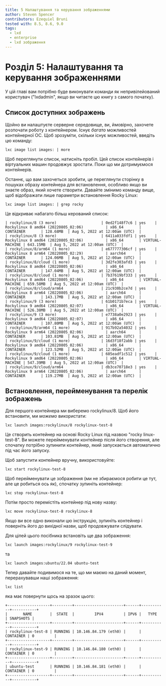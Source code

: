 ```yaml
---
title: 5 Налаштування та керування зображеннями
author: Steven Spencer
contributors: Ezequiel Bruni
tested with: 8.5, 8.6, 9.0
tags:
  - lxd
  - enterprise
  - lxd зображення
---
```


# Розділ 5: Налаштування та керування зображеннями

У цій главі вам потрібно буде виконувати команди як непривілейований користувач ("lxdadmin", якщо ви читаєте цю книгу з самого початку).

## Список доступних зображень

Щойно ви налаштуєте серверне середовище, ви, ймовірно, захочете розпочати роботу з контейнером. Існує _багато_ можливостей контейнерної ОС. Щоб зрозуміти, скільки існує можливостей, введіть цю команду:

```
lxc image list images: | more
```

Щоб переглянути список, натисніть пробіл. Цей список контейнерів і віртуальних машин продовжує зростати. Поки що ми дотримуємося контейнерів.

Останнє, що вам захочеться зробити, це переглянути сторінку в пошуках образу контейнера для встановлення, особливо якщо ви знаєте образ, який хочете створити. Давайте змінимо команду вище, щоб відображати лише параметри встановлення Rocky Linux:

```
lxc image list images: | grep rocky
```

Це відкриває набагато більш керований список:

```
| rockylinux/8 (3 more)                    | 0ed2f148f7c6 | yes    | Rockylinux 8 amd64 (20220805_02:06)          | x86_64       | CONTAINER       | 128.68MB  | Aug 5, 2022 at 12:00am (UTC)  |
| rockylinux/8 (3 more)                    | 6411a033fdf1 | yes    | Rockylinux 8 amd64 (20220805_02:06)          | x86_64       | VIRTUAL-MACHINE | 643.15MB  | Aug 5, 2022 at 12:00am (UTC)  |
| rockylinux/8/arm64 (1 more)              | e677777306cf | yes    | Rockylinux 8 arm64 (20220805_02:29)          | aarch64      | CONTAINER       | 124.06MB  | Aug 5, 2022 at 12:00am (UTC)  |
| rockylinux/8/cloud (1 more)              | 3d2fe303afd3 | yes    | Rockylinux 8 amd64 (20220805_02:06)          | x86_64       | CONTAINER       | 147.04MB  | Aug 5, 2022 at 12:00am (UTC)  |
| rockylinux/8/cloud (1 more)              | 7b37619bf333 | yes    | Rockylinux 8 amd64 (20220805_02:06)          | x86_64       | VIRTUAL-MACHINE | 659.58MB  | Aug 5, 2022 at 12:00am (UTC)  |
| rockylinux/8/cloud/arm64                 | 21c930b2ce7d | yes    | Rockylinux 8 arm64 (20220805_02:06)          | aarch64      | CONTAINER       | 143.17MB  | Aug 5, 2022 at 12:00am (UTC)  |
| rockylinux/9 (3 more)                    | 61b0171b7eca | yes    | Rockylinux 9 amd64 (20220805_02:07)          | x86_64       | VIRTUAL-MACHINE | 526.38MB  | Aug 5, 2022 at 12:00am (UTC)  |
| rockylinux/9 (3 more)                    | e7738a0e2923 | yes    | Rockylinux 9 amd64 (20220805_02:07)          | x86_64       | CONTAINER       | 107.80MB  | Aug 5, 2022 at 12:00am (UTC)  |
| rockylinux/9/arm64 (1 more)              | 917b92a54032 | yes    | Rockylinux 9 arm64 (20220805_02:06)          | aarch64      | CONTAINER       | 103.81MB  | Aug 5, 2022 at 12:00am (UTC)  |
| rockylinux/9/cloud (1 more)              | 16d3f18f2abb | yes    | Rockylinux 9 amd64 (20220805_02:06)          | x86_64       | CONTAINER       | 123.52MB  | Aug 5, 2022 at 12:00am (UTC)  |
| rockylinux/9/cloud (1 more)              | 605eadf1c512 | yes    | Rockylinux 9 amd64 (20220805_02:06)          | x86_64       | VIRTUAL-MACHINE | 547.39MB  | Aug 5, 2022 at 12:00am (UTC)  |
| rockylinux/9/cloud/arm64                 | db3ce70718e3 | yes    | Rockylinux 9 arm64 (20220805_02:06)          | aarch64      | CONTAINER       | 119.27MB  | Aug 5, 2022 at 12:00am (UTC)  |
```

## Встановлення, перейменування та перелік зображень

Для першого контейнера ми виберемо rockylinux/8. Щоб його встановити, ми *можемо* використати:

```
lxc launch images:rockylinux/8 rockylinux-test-8
```

Це створить контейнер на основі Rocky Linux під назвою "rocky linux-test-8". Ви можете перейменувати контейнер після його створення, але спочатку потрібно зупинити контейнер, який запускається автоматично під час його запуску.

Щоб запустити контейнер вручну, використовуйте:

```
lxc start rockylinux-test-8
```

Щоб перейменувати це зображення (ми не збираємося робити це тут, але це робиться ось як), спочатку зупиніть контейнер:

```
lxc stop rockylinux-test-8
```

Потім просто перемістіть контейнер під нову назву:

```
lxc move rockylinux-test-8 rockylinux-8
```

Якщо ви все одно виконали цю інструкцію, зупиніть контейнер і поверніть його до вихідної назви, щоб продовжувати слідувати.

Для цілей цього посібника встановіть ще два зображення:

```
lxc launch images:rockylinux/9 rockylinux-test-9
```

та

```
lxc launch images:ubuntu/22.04 ubuntu-test
```

Тепер давайте подивимося на те, що ми маємо на даний момент, перерахувавши наші зображення:

```
lxc list
```

яка має повернути щось на зразок цього:

```
+-------------------+---------+----------------------+------+-----------+-----------+
|       NAME        |  STATE  |         IPV4         | IPV6 |   TYPE    | SNAPSHOTS |
+-------------------+---------+----------------------+------+-----------+-----------+
| rockylinux-test-8 | RUNNING | 10.146.84.179 (eth0) |      | CONTAINER | 0         |
+-------------------+---------+----------------------+------+-----------+-----------+
| rockylinux-test-9 | RUNNING | 10.146.84.180 (eth0) |      | CONTAINER | 0         |
+-------------------+---------+----------------------+------+-----------+-----------+
| ubuntu-test       | RUNNING | 10.146.84.181 (eth0) |      | CONTAINER | 0         |
+-------------------+---------+----------------------+------+-----------+-----------+

```


